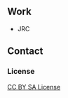 
## Work

* JRC

## Contact

### License

[CC BY SA License](http://creativecommons.org/licenses/by-sa/4.0/)
